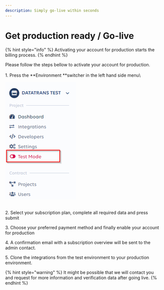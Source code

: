 ```yaml
---
description: Simply go-live within seconds
---
```


# Get production ready / Go-live

{% hint style="info" %}
Activating your account for production starts the billing process. 
{% endhint %}

Please follow the steps bellow to activate your account for production.\
\
1\. Press the **Environment **switcher in the left hand side menu\


![Environment switcher](<../../.gitbook/assets/Environment switcher.png>)

\
2\. Select your subscription plan, complete all required data and press submit 

3\. Choose your preferred payment method and finally enable your account for production

4\. A confirmation email with a subscription overview will be sent to the admin contact.

5\. Clone the integrations from the test environment to your production environment.

{% hint style="warning" %}
It might be possible that we will contact you and request for more information and verification data after going live. 
{% endhint %}
